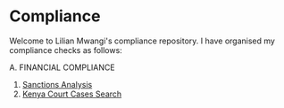 # Compliance

Welcome to Lilian Mwangi's compliance repository. I have organised my compliance checks as follows:

A. FINANCIAL COMPLIANCE

  1. [Sanctions Analysis](./Sanctions.ipynb)
  2. [Kenya Court Cases Search](./Kenya_Court_Cases_Search.ipynb)
